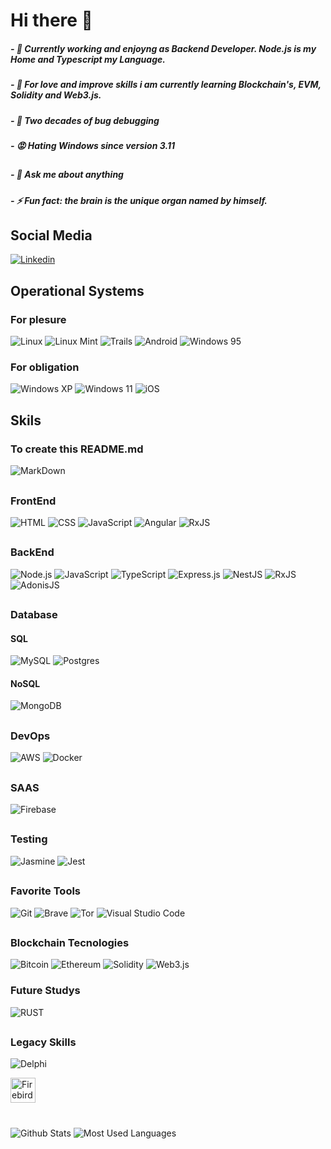   # Hi there 👋

  ##### - 🐝 Currently working and enjoyng as Backend Developer. Node.js is my Home and Typescript my Language.
  ##### - 🌱 For love and improve skills i am currently learning Blockchain's, EVM, Solidity and Web3.js.
  ##### - 🐜 Two decades of bug debugging
  ##### - 😡 Hating Windows since version 3.11
  ## 
  ##### - 💬 Ask me about anything
  ##### - ⚡ Fun fact: the brain is the unique organ named by himself.
  ##

  ## Social Media

  [![Linkedin](https://img.shields.io/badge/LinkedIn-0077B5?style=for-the-badge&logo=linkedin&logoColor=white)](https://www.linkedin.com/in/rodolfopatane/)

  ##

  ## Operational Systems

  ### For plesure
  ![Linux](https://img.shields.io/badge/Linux-FCC624?style=for-the-badge&logo=linux&logoColor=white)
  ![Linux Mint](https://img.shields.io/badge/Linux_Mint-87CF3E?style=for-the-badge&logo=linux-mint&logoColor=white)
  ![Trails](https://img.shields.io/badge/Tails%20-56347C?&style=for-the-badge&logo=tails&logoColor=white)
  ![Android](https://img.shields.io/badge/Android-3DDC84?style=for-the-badge&logo=android&logoColor=white)
  ![Windows 95](https://img.shields.io/badge/Windows_95-008080?style=for-the-badge&logo=windows-95&logoColor=white)

  ### For obligation
  ![Windows XP](https://img.shields.io/badge/Windows_XP-003399?style=for-the-badge&logo=windows-xp&logoColor=white)
  ![Windows 11](https://img.shields.io/badge/Windows-0078D6?style=for-the-badge&logo=windows&logoColor=white)
  ![iOS](https://img.shields.io/badge/iOS-000000?style=for-the-badge&logo=ios&logoColor=white)

  ##

  ## Skils
  ### To create this README.md
  ![MarkDown](https://img.shields.io/badge/Markdown-000000?style=for-the-badge&logo=markdown&logoColor=white)

  ##

  ### FrontEnd
  ![HTML](https://img.shields.io/badge/HTML5-E34F26?style=for-the-badge&logo=html5&logoColor=white)
  ![CSS](https://img.shields.io/badge/CSS3-1572B6?style=for-the-badge&logo=css3&logoColor=white)
  ![JavaScript](https://img.shields.io/badge/JavaScript-F7DF1E?style=for-the-badge&logo=javascript&logoColor=white)
  ![Angular](https://img.shields.io/badge/Angular-DD0031?style=for-the-badge&logo=angular&logoColor=white)
  ![RxJS](https://img.shields.io/badge/rxjs-%23B7178C.svg?style=for-the-badge&logo=reactivex&logoColor=white)

  ##

  ### BackEnd
  ![Node.js](https://img.shields.io/badge/Node.js-43853D?style=for-the-badge&logo=node.js&logoColor=white)
  ![JavaScript](https://img.shields.io/badge/JavaScript-F7DF1E?style=for-the-badge&logo=javascript&logoColor=white)
  ![TypeScript](https://img.shields.io/badge/TypeScript-007ACC?style=for-the-badge&logo=typescript&logoColor=white)
  ![Express.js](https://img.shields.io/badge/Express.js-404D59?style=for-the-badge)
  ![NestJS](https://img.shields.io/badge/nestjs-%23E0234E.svg?style=for-the-badge&logo=nestjs&logoColor=white)
  ![RxJS](https://img.shields.io/badge/rxjs-%23B7178C.svg?style=for-the-badge&logo=reactivex&logoColor=white)
  ![AdonisJS](https://img.shields.io/badge/adonisjs-%23220052.svg?style=for-the-badge&logo=adonisjs&logoColor=white)

  ##

  
  ### Database
  #### SQL
  ![MySQL](https://img.shields.io/badge/MySQL-00000F?style=for-the-badge&logo=mysql&logoColor=white)
  ![Postgres](https://img.shields.io/badge/PostgreSQL-316192?style=for-the-badge&logo=postgresql&logoColor=white)

  #### NoSQL
  ![MongoDB](https://img.shields.io/badge/MongoDB-4EA94B?style=for-the-badge&logo=mongodb&logoColor=white)

  ##

  ### DevOps
  ![AWS](https://img.shields.io/badge/AWS-%23FF9900.svg?style=for-the-badge&logo=amazon-aws&logoColor=white)
  ![Docker](https://img.shields.io/badge/docker-%230db7ed.svg?style=for-the-badge&logo=docker&logoColor=white)

  ##

  ### SAAS
  ![Firebase](https://img.shields.io/badge/firebase-%23039BE5.svg?style=for-the-badge&logo=firebase)

  ##

  ### Testing
  ![Jasmine](https://img.shields.io/badge/-Jasmine-%238A4182?style=for-the-badge&logo=Jasmine&logoColor=white)
  ![Jest](https://img.shields.io/badge/-jest-%23C21325?style=for-the-badge&logo=jest&logoColor=white)

##

  ### Favorite Tools
  ![Git](https://img.shields.io/badge/git-%23F05033.svg?style=for-the-badge&logo=git&logoColor=white)
  ![Brave](https://img.shields.io/badge/Brave-FB542B?style=for-the-badge&logo=Brave&logoColor=white)
  ![Tor](https://img.shields.io/badge/Tor-7D4698?style=for-the-badge&logo=Tor-Browser&logoColor=white)
  ![Visual Studio Code](https://img.shields.io/badge/Visual%20Studio%20Code-0078d7.svg?style=for-the-badge&logo=visual-studio-code&logoColor=white)

  ##

  ### Blockchain Tecnologies
  ![Bitcoin](https://img.shields.io/badge/Bitcoin-000000?style=for-the-badge&logo=bitcoin&logoColor=white)
  ![Ethereum](https://img.shields.io/badge/Ethereum-3C3C3D?style=for-the-badge&logo=Ethereum&logoColor=white)
  ![Solidity](https://img.shields.io/badge/Solidity-e6e6e6?style=for-the-badge&logo=solidity&logoColor=white)
  ![Web3.js](https://img.shields.io/badge/web3.js-F16822?style=for-the-badge&logo=web3.js&logoColor=white)
  
  ### Future Studys
  ![RUST](https://img.shields.io/badge/Rust-000000?style=for-the-badge&logo=rust&logoColor=white)
  
  ##
  
  ### Legacy Skills
  ![Delphi](https://img.shields.io/badge/Delphi-B22222?style=for-the-badge&logo=delphi&logoColor=white)
  
  <img src="https://encrypted-tbn0.gstatic.com/images?q=tbn:ANd9GcQwlnfNcsAPD15iiQzZHldfeti1Iyl4zr62GpQjuiS4e6gLi7kt9-sjJdbEVaZuknxxyBs&usqp" height="40" alt="Firebird">      

#

![Github Stats](https://github-readme-stats.vercel.app/api?username=rodolfopatane&theme=blue-green)
![Most Used Languages](https://github-readme-stats.vercel.app/api/top-langs/?username=rodolfopatane&theme=blue-green)
